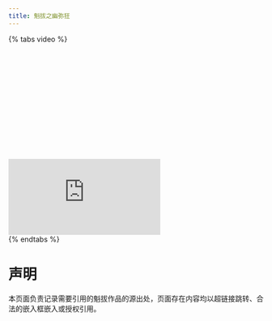 ```yaml
---
title: 魁拔之幽弥狂
---
```

{% tabs video %}
<!-- tab 腾讯视频 -->
<div class="video-container"><iframe class="iframe-moive" src="https://v.qq.com/txp/iframe/player.html?vid=z00409svpuj" frameborder="0" allowfullscreen="true"></iframe></div>
<!-- endtab -->
{% endtabs %}

<style>
.video-container {
  padding-top: 42.55% !important;
}
</style>

# 声明
本页面负责记录需要引用的魁拔作品的源出处，页面存在内容均以超链接跳转、合法的嵌入框嵌入或授权引用。